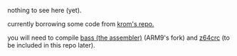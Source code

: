 nothing to see here (yet).

currently borrowing some code from [krom's repo.](https://github.com/PeterLemon/N64/)

you will need to compile
[bass (the assembler)](https://github.com/ARM9/bass) (ARM9's fork)
and [z64crc](https://github.com/notwa/mm/blob/master/z64crc.c)
(to be included in this repo later).
